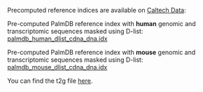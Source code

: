 Precomputed reference indices are available on [Caltech Data](https://data.caltech.edu/records/sh33z-hrx98?token=eyJhbGciOiJIUzUxMiJ9.eyJpZCI6IjlhNDNkZWVkLTRiODYtNDIwMS1hNTcwLTYyNDZhOGYwZjU3YyIsImRhdGEiOnt9LCJyYW5kb20iOiI3YTU1MDY5MjEzY2Y0ZmMyNjVlODMyYTZlOWQ4MTUxMCJ9.RkUlR18JUioegjOX_7m89ngFcatseZGRLZaadwc8X0GgzCxztvnkNc6rUMT8ozAta2LEcpwhdOq33QOH9Slj7g):     
  
Pre-computed PalmDB reference index with **human** genomic and transcriptomic sequences masked using D-list:   [palmdb_human_dlist_cdna_dna.idx](https://data.caltech.edu/records/sh33z-hrx98/files/palmdb_human_dlist_cdna_dna.idx?download=1)  
  
Pre-computed PalmDB reference index with **mouse** genomic and transcriptomic sequences masked using D-list:  
[palmdb_mouse_dlist_cdna_dna.idx](https://data.caltech.edu/records/sh33z-hrx98/files/palmdb_mouse_dlist_cdna_dna.idx?download=1)  

You can find the t2g file [here](https://github.com/pachterlab/LSCHWCP_2023/blob/main/PalmDB/palmdb_clustered_t2g.txt).
